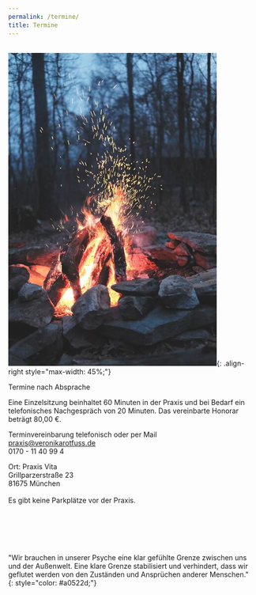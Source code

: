```yaml
---
permalink: /termine/
title: Termine
---
```

\
![Feuer](/assets/images/Termine_Feuer_klein.jpg){: .align-right style="max-width: 45%;"}

Termine nach Absprache

Eine Einzelsitzung beinhaltet 60 Minuten in der Praxis und bei Bedarf ein telefonisches Nachgespräch von 20 Minuten. Das vereinbarte Honorar beträgt 80,00 €.

Terminvereinbarung telefonisch oder per Mail\
praxis@veronikarotfuss.de\
0170 - 11 40 99 4

Ort: Praxis Vita \
Grillparzerstraße 23\
81675 München\
\
Es gibt keine Parkplätze vor der Praxis. \
<br>\
<br>\
<br>

"Wir brauchen in unserer Psyche eine klar gefühlte Grenze zwischen uns und der Außenwelt. Eine klare Grenze stabilisiert und verhindert, dass wir geflutet werden von den Zuständen und Ansprüchen anderer Menschen."  
{: style="color: #a0522d;"}